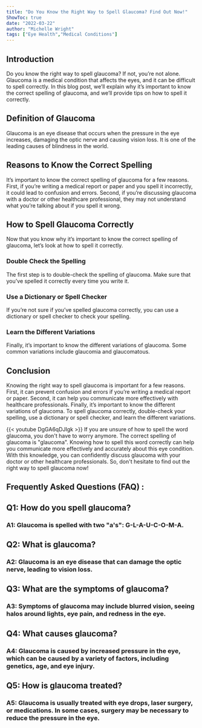 ```yaml
---
title: "Do You Know the Right Way to Spell Glaucoma? Find Out Now!"
ShowToc: true 
date: "2022-03-22"
author: "Michelle Wright" 
tags: ["Eye Health","Medical Conditions"]
---
```

## Introduction
Do you know the right way to spell glaucoma? If not, you’re not alone. Glaucoma is a medical condition that affects the eyes, and it can be difficult to spell correctly. In this blog post, we’ll explain why it’s important to know the correct spelling of glaucoma, and we’ll provide tips on how to spell it correctly. 

## Definition of Glaucoma
Glaucoma is an eye disease that occurs when the pressure in the eye increases, damaging the optic nerve and causing vision loss. It is one of the leading causes of blindness in the world. 

## Reasons to Know the Correct Spelling
It’s important to know the correct spelling of glaucoma for a few reasons. First, if you’re writing a medical report or paper and you spell it incorrectly, it could lead to confusion and errors. Second, if you’re discussing glaucoma with a doctor or other healthcare professional, they may not understand what you’re talking about if you spell it wrong. 

## How to Spell Glaucoma Correctly
Now that you know why it’s important to know the correct spelling of glaucoma, let’s look at how to spell it correctly. 

### Double Check the Spelling
The first step is to double-check the spelling of glaucoma. Make sure that you’ve spelled it correctly every time you write it. 

### Use a Dictionary or Spell Checker
If you’re not sure if you’ve spelled glaucoma correctly, you can use a dictionary or spell checker to check your spelling. 

### Learn the Different Variations
Finally, it’s important to know the different variations of glaucoma. Some common variations include glaucomia and glaucomatous. 

## Conclusion
Knowing the right way to spell glaucoma is important for a few reasons. First, it can prevent confusion and errors if you’re writing a medical report or paper. Second, it can help you communicate more effectively with healthcare professionals. Finally, it’s important to know the different variations of glaucoma. To spell glaucoma correctly, double-check your spelling, use a dictionary or spell checker, and learn the different variations.

{{< youtube DgGA6qDJIgk >}} 
If you are unsure of how to spell the word glaucoma, you don't have to worry anymore. The correct spelling of glaucoma is "glaucoma". Knowing how to spell this word correctly can help you communicate more effectively and accurately about this eye condition. With this knowledge, you can confidently discuss glaucoma with your doctor or other healthcare professionals. So, don't hesitate to find out the right way to spell glaucoma now!

## Frequently Asked Questions (FAQ) :
<h2>Q1: How do you spell glaucoma?</h2>

<h3>A1: Glaucoma is spelled with two "a's": G-L-A-U-C-O-M-A.</h3>

<h2>Q2: What is glaucoma?</h2>

<h3>A2: Glaucoma is an eye disease that can damage the optic nerve, leading to vision loss.</h3>

<h2>Q3: What are the symptoms of glaucoma?</h2>

<h3>A3: Symptoms of glaucoma may include blurred vision, seeing halos around lights, eye pain, and redness in the eye.</h3>

<h2>Q4: What causes glaucoma?</h2>

<h3>A4: Glaucoma is caused by increased pressure in the eye, which can be caused by a variety of factors, including genetics, age, and eye injury.</h3>

<h2>Q5: How is glaucoma treated?</h2>

<h3>A5: Glaucoma is usually treated with eye drops, laser surgery, or medications. In some cases, surgery may be necessary to reduce the pressure in the eye.</h3>





